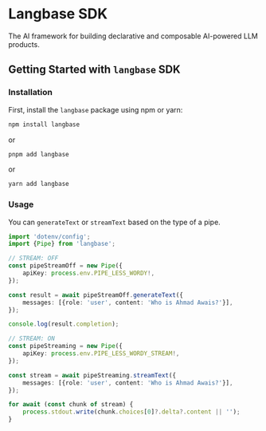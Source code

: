 # Langbase SDK

The AI framework for building declarative and composable AI-powered LLM products.

## Getting Started with `langbase` SDK

### Installation

First, install the `langbase` package using npm or yarn:

```bash
npm install langbase
```

or

```bash
pnpm add langbase
```

or

```bash
yarn add langbase
```

### Usage

You can `generateText` or `streamText` based on the type of a pipe.

```TypeScript
import 'dotenv/config';
import {Pipe} from 'langbase';

// STREAM: OFF
const pipeStreamOff = new Pipe({
	apiKey: process.env.PIPE_LESS_WORDY!,
});

const result = await pipeStreamOff.generateText({
	messages: [{role: 'user', content: 'Who is Ahmad Awais?'}],
});

console.log(result.completion);

// STREAM: ON
const pipeStreaming = new Pipe({
	apiKey: process.env.PIPE_LESS_WORDY_STREAM!,
});

const stream = await pipeStreaming.streamText({
	messages: [{role: 'user', content: 'Who is Ahmad Awais?'}],
});

for await (const chunk of stream) {
	process.stdout.write(chunk.choices[0]?.delta?.content || '');
}
```
